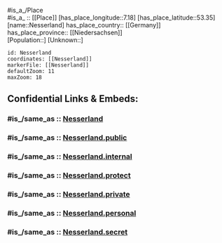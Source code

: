 ﻿---
confidential: public
isDeleted: false
location:
- 53.35
- 7.18
mapmarker: city
mapzoom:
- 7
- 12
SpocWebEntityId: 32785
tags:
- geo/City
type: City
---

#is_a_/Place  
#is_a_ :: [[Place]] 
[has_place_longitude::7.18] 
[has_place_latitude::53.35] 
[name::Nesserland] 
has_place_country:: [[Germany]]  
has_place_province:: [[Niedersachsen]]  
[Population::] 
[Unknown::] 


```leaflet
id: Nesserland
coordinates: [[Nesserland]] 
markerFile: [[Nesserland]] 
defaultZoom: 11 
maxZoom: 18
```


## Confidential Links & Embeds: 

### #is_/same_as :: [Nesserland](/_Standards/Earth/Continent/Europe/Europe~Central/Germany/Germany~West/Niedersachsen/counties~Niedersachsen/Emden/Cities~Emden/Nesserland.md) 

### #is_/same_as :: [Nesserland.public](/_public/Earth/Continent/Europe/Europe~Central/Germany/Germany~West/Niedersachsen/counties~Niedersachsen/Emden/Cities~Emden/Nesserland.public.md) 

### #is_/same_as :: [Nesserland.internal](/_internal/Earth/Continent/Europe/Europe~Central/Germany/Germany~West/Niedersachsen/counties~Niedersachsen/Emden/Cities~Emden/Nesserland.internal.md) 

### #is_/same_as :: [Nesserland.protect](/_protect/Earth/Continent/Europe/Europe~Central/Germany/Germany~West/Niedersachsen/counties~Niedersachsen/Emden/Cities~Emden/Nesserland.protect.md) 

### #is_/same_as :: [Nesserland.private](/_private/Earth/Continent/Europe/Europe~Central/Germany/Germany~West/Niedersachsen/counties~Niedersachsen/Emden/Cities~Emden/Nesserland.private.md) 

### #is_/same_as :: [Nesserland.personal](/_personal/Earth/Continent/Europe/Europe~Central/Germany/Germany~West/Niedersachsen/counties~Niedersachsen/Emden/Cities~Emden/Nesserland.personal.md) 

### #is_/same_as :: [Nesserland.secret](/_secret/Earth/Continent/Europe/Europe~Central/Germany/Germany~West/Niedersachsen/counties~Niedersachsen/Emden/Cities~Emden/Nesserland.secret.md)

